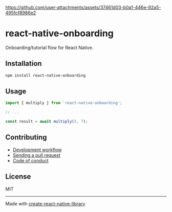 


https://github.com/user-attachments/assets/37461d03-b0a1-446e-92a5-495fcf8986e2


# react-native-onboarding

Onboarding/tutorial flow for React Native.

## Installation


```sh
npm install react-native-onboarding
```


## Usage


```js
import { multiply } from 'react-native-onboarding';

// ...

const result = await multiply(3, 7);
```


## Contributing

- [Development workflow](CONTRIBUTING.md#development-workflow)
- [Sending a pull request](CONTRIBUTING.md#sending-a-pull-request)
- [Code of conduct](CODE_OF_CONDUCT.md)

## License

MIT

---

Made with [create-react-native-library](https://github.com/callstack/react-native-builder-bob)

